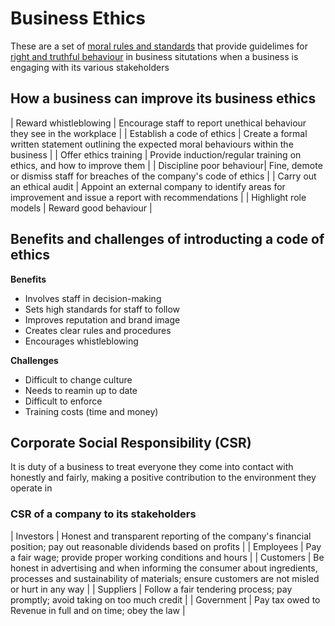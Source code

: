 # Business Ethics
These are a set of <u>moral rules and standards</u> that provide guidelimes for <u>right and truthful behaviour</u> in business situtations when a business is engaging with its various stakeholders

## How a business can improve its business ethics

| Reward whistleblowing | Encourage staff to report unethical behaviour they see in the workplace |
| Establish a code of ethics | Create a formal written statement outlining the expected moral behaviours within the business |
| Offer ethics training | Provide induction/regular training on ethics, and how to improve them |
| Discipline poor behaviour| Fine, demote or dismiss staff for breaches of the company's code of ethics |
| Carry out an ethical audit | Appoint an external company to identify areas for improvement and issue a report with recommendations |
| Highlight role models | Reward good behaviour |

## Benefits and challenges of introducting a code of ethics

**Benefits**
- Involves staff in decision-making
- Sets high standards for staff to follow
- Improves reputation and brand image
- Creates clear rules and procedures
- Encourages whistleblowing

**Challenges**
- Difficult to change culture
- Needs to reamin up to date
- Difficult to enforce
- Training costs (time and money)

## Corporate Social Responsibility (CSR)
It is duty of a business to treat everyone they come into contact with honestly and fairly, making a positive contribution to the environment they operate in

### CSR of a company to its stakeholders

| Investors | Honest and transparent reporting of the company's financial position; pay out reasonable dividends based on profits |
| Employees | Pay a fair wage; provide proper working conditions and hours |
| Customers | Be honest in advertising and when informing the consumer about ingredients, processes and sustainability of materials; ensure customers are not misled or hurt in any way |
| Suppliers | Follow a fair tendering process; pay promptly; avoid taking on too much credit |
| Government | Pay tax owed to Revenue in full and on time; obey the law |


